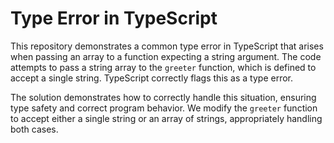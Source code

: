# Type Error in TypeScript

This repository demonstrates a common type error in TypeScript that arises when passing an array to a function expecting a string argument. The code attempts to pass a string array to the `greeter` function, which is defined to accept a single string. TypeScript correctly flags this as a type error.

The solution demonstrates how to correctly handle this situation, ensuring type safety and correct program behavior.  We modify the `greeter` function to accept either a single string or an array of strings, appropriately handling both cases.